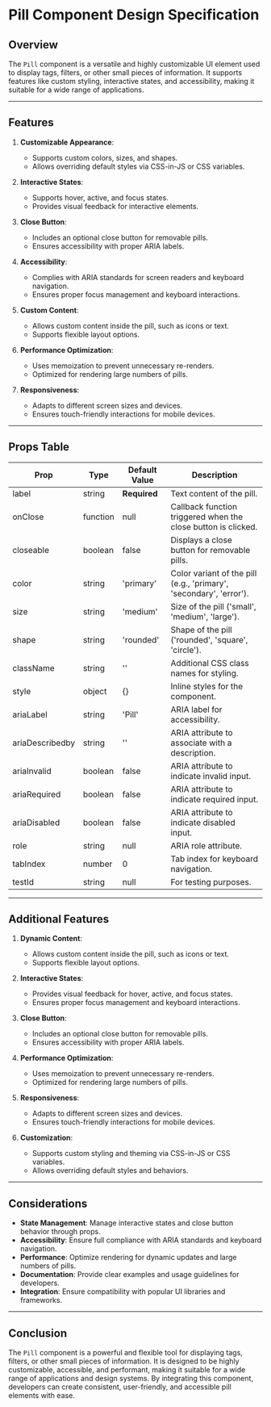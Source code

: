 # Pill Component Design Specification

## Overview

The `Pill` component is a versatile and highly customizable UI element used to display tags, filters, or other small pieces of information. It supports features like custom styling, interactive states, and accessibility, making it suitable for a wide range of applications.

---

## Features

1. **Customizable Appearance**:
   - Supports custom colors, sizes, and shapes.
   - Allows overriding default styles via CSS-in-JS or CSS variables.

2. **Interactive States**:
   - Supports hover, active, and focus states.
   - Provides visual feedback for interactive elements.

3. **Close Button**:
   - Includes an optional close button for removable pills.
   - Ensures accessibility with proper ARIA labels.

4. **Accessibility**:
   - Complies with ARIA standards for screen readers and keyboard navigation.
   - Ensures proper focus management and keyboard interactions.

5. **Custom Content**:
   - Allows custom content inside the pill, such as icons or text.
   - Supports flexible layout options.

6. **Performance Optimization**:
   - Uses memoization to prevent unnecessary re-renders.
   - Optimized for rendering large numbers of pills.

7. **Responsiveness**:
   - Adapts to different screen sizes and devices.
   - Ensures touch-friendly interactions for mobile devices.

---

## Props Table

| Prop                  | Type                  | Default Value | Description                                                                 |
|-----------------------|-----------------------|---------------|-----------------------------------------------------------------------------|
| label                 | string                | **Required**  | Text content of the pill.                                                   |
| onClose               | function              | null          | Callback function triggered when the close button is clicked.               |
| closeable             | boolean               | false         | Displays a close button for removable pills.                                |
| color                 | string                | 'primary'     | Color variant of the pill (e.g., 'primary', 'secondary', 'error').          |
| size                  | string                | 'medium'      | Size of the pill ('small', 'medium', 'large').                              |
| shape                 | string                | 'rounded'     | Shape of the pill ('rounded', 'square', 'circle').                          |
| className             | string                | ''            | Additional CSS class names for styling.                                     |
| style                 | object                | {}            | Inline styles for the component.                                           |
| ariaLabel             | string                | 'Pill'        | ARIA label for accessibility.                                              |
| ariaDescribedby       | string                | ''            | ARIA attribute to associate with a description.                             |
| ariaInvalid           | boolean               | false         | ARIA attribute to indicate invalid input.                                   |
| ariaRequired          | boolean               | false         | ARIA attribute to indicate required input.                                  |
| ariaDisabled          | boolean               | false         | ARIA attribute to indicate disabled input.                                  |
| role                  | string                | null          | ARIA role attribute.                                                        |
| tabIndex              | number                | 0             | Tab index for keyboard navigation.                                          |
| testId                | string                | null          | For testing purposes.                                                     |

---

## Additional Features

1. **Dynamic Content**:
   - Allows custom content inside the pill, such as icons or text.
   - Supports flexible layout options.

2. **Interactive States**:
   - Provides visual feedback for hover, active, and focus states.
   - Ensures proper focus management and keyboard interactions.

3. **Close Button**:
   - Includes an optional close button for removable pills.
   - Ensures accessibility with proper ARIA labels.

4. **Performance Optimization**:
   - Uses memoization to prevent unnecessary re-renders.
   - Optimized for rendering large numbers of pills.

5. **Responsiveness**:
   - Adapts to different screen sizes and devices.
   - Ensures touch-friendly interactions for mobile devices.

6. **Customization**:
   - Supports custom styling and theming via CSS-in-JS or CSS variables.
   - Allows overriding default styles and behaviors.

---

## Considerations

- **State Management**: Manage interactive states and close button behavior through props.
- **Accessibility**: Ensure full compliance with ARIA standards and keyboard navigation.
- **Performance**: Optimize rendering for dynamic updates and large numbers of pills.
- **Documentation**: Provide clear examples and usage guidelines for developers.
- **Integration**: Ensure compatibility with popular UI libraries and frameworks.

---

## Conclusion

The `Pill` component is a powerful and flexible tool for displaying tags, filters, or other small pieces of information. It is designed to be highly customizable, accessible, and performant, making it suitable for a wide range of applications and design systems. By integrating this component, developers can create consistent, user-friendly, and accessible pill elements with ease.